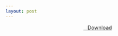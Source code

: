 ```yaml
---
layout: post
---
```


<center>
<a href="https://drive.google.com/uc?authuser=0&id=1Qpa4k8x7FhjCUC1jgYoVlTwjW2jKA99t&export=download" ><i class="fa fa-caret-down" aria-hidden="true"></i>&nbsp; &nbsp;Download</a>
</center>

